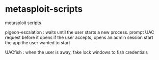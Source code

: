 # metasploit-scripts
metasploit scripts

pigeon-escalation :
waits until the user starts a new process.
prompt UAC request before it opens
if the user accepts, opens an admin session
start the app the user wanted to start

UACfish :
when the user is away, fake lock windows to fish credentials
